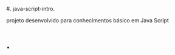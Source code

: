  #. java-script-intro.    
       
 projeto desenvolvido para conhecimentos básico em Java Script

<h1>    </  h1>. 
 